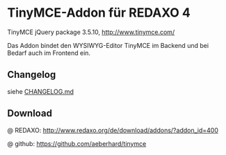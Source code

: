 TinyMCE-Addon für REDAXO 4
==========================

TinyMCE jQuery package 3.5.10, http://www.tinymce.com/

Das Addon bindet den WYSIWYG-Editor TinyMCE im Backend und bei Bedarf auch im Frontend ein. 


Changelog
---------

siehe [CHANGELOG.md](CHANGELOG.md)


Download
--------

@ REDAXO: http://www.redaxo.org/de/download/addons/?addon_id=400

@ github: https://github.com/aeberhard/tinymce